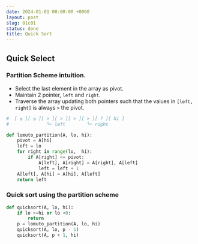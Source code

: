 ```yaml
---
date: 2024-01-01 00:00:00 +0000
layout: post
slug: 01c01
status: done
title: Quick Sort
---
```


## Quick Select
### Partition Scheme intuition.
- Select the last element in the array as pivot.
- Maintain 2 pointer, `left` and `right`. 
- Traverse the array updating both pointers such that the values in  `[left, right]` is always `>` the pivot.

```python
#  [ ≤ ][ ≤ ][ > ][ > ][ > ][ > ][ ? ][ hi ]     
#              └─ left        └─ right 

def lomuto_partition(A, lo, hi):
    pivot = A[hi]
    left = lo
    for right in range(lo,  hi): 
        if A[right] <= pivot:
            A[left], A[right] = A[right], A[left]
            left = left + 1
    A[left], A[hi] = A[hi], A[left]
    return left
```

### Quick sort using the partition scheme
```python
def quicksort(A, lo, hi):
    if lo >=hi or lo <0:
        return 
    p = lomuto_partition(A, lo, hi)
    quicksort(A, lo, p - 1)
    quicksort(A, p + 1, hi)
```